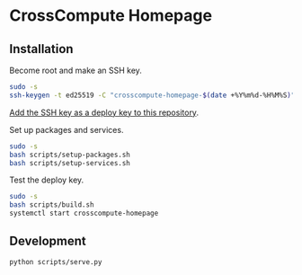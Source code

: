 # CrossCompute Homepage

## Installation

Become root and make an SSH key.

```bash
sudo -s
ssh-keygen -t ed25519 -C "crosscompute-homepage-$(date +%Y%m%d-%H%M%S)"
```

[Add the SSH key as a deploy key to this repository](https://github.com/crosscompute/crosscompute-homepage/settings/keys).

Set up packages and services.

```bash
sudo -s
bash scripts/setup-packages.sh
bash scripts/setup-services.sh
```

Test the deploy key.

```bash
sudo -s
bash scripts/build.sh
systemctl start crosscompute-homepage
```

## Development

```bash
python scripts/serve.py
```

